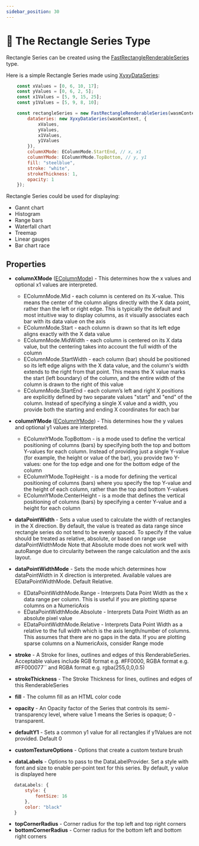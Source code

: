 ```yaml
---
sidebar_position: 30
---
```


# 🔄 The Rectangle Series Type

Rectangle Series can be created using the [FastRectangleRenderableSeries](https://www.scichart.com/documentation/js/v4/typedoc/classes/fastrectanglerenderableseries.html) type.

Here is a simple Rectangle Series made using [XyxyDataSeries](https://www.scichart.com/documentation/js/v4/typedoc/classes/xyxydataseries.html):

```javascript 
    const xValues = [0, 6, 10, 17];
    const yValues = [0, 6, 2, 5];
    const x1Values = [5, 9, 15, 25];
    const y1Values = [5, 9, 8, 10];

    const rectangleSeries = new FastRectangleRenderableSeries(wasmContext, {
        dataSeries: new XyxyDataSeries(wasmContext, {
            xValues,
            yValues,
            x1Values,
            y1Values
        }),
        columnXMode: EColumnMode.StartEnd, // x, x1
        columnYMode: EColumnYMode.TopBottom, // y, y1
        fill: "steelblue",
        stroke: "white",
        strokeThickness: 1,
        opacity: 1
    });
```

Rectangle Series could be used for displaying:

- Gannt chart
- Histogram
- Range bars
- Waterfall chart
- Treemap
- Linear gauges
- Bar chart race

## Properties

- **columnXMode** ([EColumnMode](https://www.scichart.com/documentation/js/v4/typedoc/enums/ecolumnmode.html)) - This determines how the x values and optional x1 values are interpreted. 

    - EColumnMode.Mid - each column is centered on its X-value. This means the center of the column aligns directly with the X data point, rather than the left or right edge. This is typically the default and most intuitive way to display columns, as it visually associates each bar with its data value on the axis
    - EColumnMode.Start - each column is drawn so that its left edge aligns exactly with the X data value
    - EColumnMode.MidWidth - each column is centered on its X data value, but the centering takes into account the full width of the column
    - EColumnMode.StartWidth - each column (bar) should be positioned so its left edge aligns with the X data value, and the column's width extends to the right from that point. This means the X value marks the start (left boundary) of the column, and the entire width of the column is drawn to the right of this value
    - EColumnMode.StartEnd - each column’s left and right X positions are explicitly defined by two separate values "start" and "end" of the column. Instead of specifying a single X value and a width, you provide both the starting and ending X coordinates for each bar

- **columnYMode** ([EColumnYMode](https://www.scichart.com/documentation/js/v4/typedoc/enums/ecolumnymode.html)) - This determines how the y values and optional y1 values are interpreted. 

    - EColumnYMode.TopBottom - is a mode used to define the vertical positioning of columns (bars) by specifying both the top and bottom Y-values for each column. Instead of providing just a single Y-value (for example, the height or value of the bar), you provide two Y-values: one for the top edge and one for the bottom edge of the column
    - EColumnYMode.TopHeight - is a mode for defining the vertical positioning of columns (bars) where you specify the top Y-value and the height of each column, rather than the top and bottom Y-values
    - EColumnYMode.CenterHeight - is a mode that defines the vertical positioning of columns (bars) by specifying a center Y-value and a height for each column

- **dataPointWidth** - Sets a value used to calculate the width of rectangles in the X direction. By default, the value is treated as data range since rectangle series do not tend to be evenly spaced. To specify if the value should be treated as relative, absolute, or based on range use dataPointWidthMode Note that Absolute mode does not work well with autoRange due to circularity between the range calculation and the axis layout.

- **dataPointWidthMode** - Sets the mode which determines how dataPointWidth in X direction is interpreted. Available values are EDataPointWidthMode. Default Relative.

    - EDataPointWidthMode.Range - Interprets Data Point Width as the x data range per column. This is useful if you are plotting sparse columns on a NumericAxis
    - EDataPointWidthMode.Absolute - Interprets Data Point Width as an absolute pixel value
    - EDataPointWidthMode.Relative - Interprets Data Point Width as a relative to the full width which is the axis length/number of columns. This assumes that there are no gaps in the data. If you are plotting sparse columns on a NumericAxis, consider Range mode

- **stroke** - A Stroke for lines, outlines and edges of this RenderableSeries. Acceptable values include RGB format e.g. #FF0000, RGBA format e.g. #FF000077`` and RGBA format e.g. rgba(255,0,0,0.5)
- **strokeThickness** - The Stroke Thickness for lines, outlines and edges of this RenderableSeries
- **fill** - The column fill as an HTML color code
- **opacity** - An Opacity factor of the Series that controls its semi-transparency level, where value 1 means the Series is opaque; 0 - transparent.
- **defaultY1** - Sets a common y1 value for all rectangles if y1Values are not provided. Default 0
- **customTextureOptions** - Options that create a custom texture brush
- **dataLabels** - Options to pass to the DataLabelProvider. Set a style with font and size to enable per-point text for this series. By default, y value is displayed here

 ```javascript
    dataLabels: {
        style: {
            fontSize: 16
        },
        color: "black"
    }    
 ```
- **topCornerRadius** - Corner radius for the top left and top right corners
- **bottomCornerRadius** - Corner radius for the bottom left and bottom right corners
